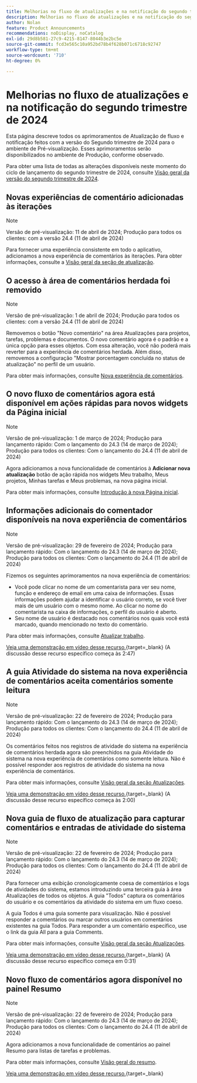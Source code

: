 ```yaml
---
title: Melhorias no fluxo de atualizações e na notificação do segundo trimestre de 2024
description: Melhorias no fluxo de atualizações e na notificação do segundo trimestre de 2024
author: Nolan
feature: Product Announcements
recommendations: noDisplay, noCatalog
exl-id: 29d8b581-27c9-4215-8147-8044b3e2bc5e
source-git-commit: fcd3e565c10a952bd78b4f628b071c6718c92747
workflow-type: tm+mt
source-wordcount: '710'
ht-degree: 0%

---
```


# Melhorias no fluxo de atualizações e na notificação do segundo trimestre de 2024

Esta página descreve todos os aprimoramentos de Atualização de fluxo e notificação feitos com a versão do Segundo trimestre de 2024 para o ambiente de Pré-visualização. Esses aprimoramentos serão disponibilizados no ambiente de Produção, conforme observado.

Para obter uma lista de todas as alterações disponíveis neste momento do ciclo de lançamento do segundo trimestre de 2024, consulte [Visão geral da versão do segundo trimestre de 2024](/help/quicksilver/product-announcements/product-releases/24-q2-release-activity/24-q2-release-overview.md).

## Novas experiências de comentário adicionadas às iterações

>[!NOTE]
>
>Versão de pré-visualização: 11 de abril de 2024; Produção para todos os clientes: com a versão 24.4 (11 de abril de 2024)

Para fornecer uma experiência consistente em todo o aplicativo, adicionamos a nova experiência de comentários às iterações. Para obter informações, consulte a [Visão geral da seção de atualização](/help/quicksilver/workfront-basics/updating-work-items-and-viewing-updates/updates-tab-overview.md).

## O acesso à área de comentários herdada foi removido

>[!NOTE]
>
>Versão de pré-visualização: 1 de abril de 2024; Produção para todos os clientes: com a versão 24.4 (11 de abril de 2024)

Removemos o botão &quot;Novo comentário&quot; na área Atualizações para projetos, tarefas, problemas e documentos. O novo comentário agora é o padrão e a única opção para esses objetos. Com essa alteração, você não poderá mais reverter para a experiência de comentários herdada. Além disso, removemos a configuração &quot;Mostrar porcentagem concluída no status de atualização&quot; no perfil de um usuário.

Para obter mais informações, consulte [Nova experiência de comentários](/help/quicksilver/product-announcements/betas/new-commenting-experience-beta/unified-commenting-experience.md).

## O novo fluxo de comentários agora está disponível em ações rápidas para novos widgets da Página inicial

>[!NOTE]
>
>Versão de pré-visualização: 1 de março de 2024; Produção para lançamento rápido: Com o lançamento do 24.3 (14 de março de 2024); Produção para todos os clientes: Com o lançamento do 24.4 (11 de abril de 2024)

Agora adicionamos a nova funcionalidade de comentários à **Adicionar nova atualização** botão de ação rápida nos widgets Meu trabalho, Meus projetos, Minhas tarefas e Meus problemas, na nova página inicial.

Para obter mais informações, consulte [Introdução à nova Página inicial](/help/quicksilver/workfront-basics/using-home/new-home/get-started-with-new-home.md).

## Informações adicionais do comentador disponíveis na nova experiência de comentários

>[!NOTE]
>
>Versão de pré-visualização: 29 de fevereiro de 2024; Produção para lançamento rápido: Com o lançamento do 24.3 (14 de março de 2024); Produção para todos os clientes: Com o lançamento do 24.4 (11 de abril de 2024)

Fizemos os seguintes aprimoramentos na nova experiência de comentários:

* Você pode clicar no nome de um comentarista para ver seu nome, função e endereço de email em uma caixa de informações. Essas informações podem ajudar a identificar o usuário correto, se você tiver mais de um usuário com o mesmo nome. Ao clicar no nome do comentarista na caixa de informações, o perfil do usuário é aberto.
* Seu nome de usuário é destacado nos comentários nos quais você está marcado, quando mencionado no texto do comentário.

Para obter mais informações, consulte [Atualizar trabalho](/help/quicksilver/workfront-basics/updating-work-items-and-viewing-updates/update-work.md).

[Veja uma demonstração em vídeo desse recurso.](https://video.tv.adobe.com/v/3427992/){target=_blank} (A discussão desse recurso específico começa às 2:47)

## A guia Atividade do sistema na nova experiência de comentários aceita comentários somente leitura

>[!NOTE]
>
>Versão de pré-visualização: 22 de fevereiro de 2024; Produção para lançamento rápido: Com o lançamento do 24.3 (14 de março de 2024); Produção para todos os clientes: Com o lançamento do 24.4 (11 de abril de 2024)

Os comentários feitos nos registros de atividade do sistema na experiência de comentários herdada agora são preenchidos na guia Atividade do sistema na nova experiência de comentários como somente leitura. Não é possível responder aos registros de atividade do sistema na nova experiência de comentários.

Para obter mais informações, consulte [Visão geral da seção Atualizações](/help/quicksilver/workfront-basics/updating-work-items-and-viewing-updates/updates-tab-overview.md).

[Veja uma demonstração em vídeo desse recurso.](https://video.tv.adobe.com/v/3427992/){target=_blank} (A discussão desse recurso específico começa às 2:00)

## Nova guia de fluxo de atualização para capturar comentários e entradas de atividade do sistema

>[!NOTE]
>
>Versão de pré-visualização: 22 de fevereiro de 2024; Produção para lançamento rápido: Com o lançamento do 24.3 (14 de março de 2024); Produção para todos os clientes: Com o lançamento do 24.4 (11 de abril de 2024)

Para fornecer uma exibição cronologicamente coesa de comentários e logs de atividades do sistema, estamos introduzindo uma terceira guia à área Atualizações de todos os objetos. A guia &quot;Todos&quot; captura os comentários do usuário e os comentários da atividade do sistema em um fluxo coeso.

A guia Todos é uma guia somente para visualização. Não é possível responder a comentários ou marcar outros usuários em comentários existentes na guia Todos. Para responder a um comentário específico, use o link da guia All para a guia Comments.

Para obter mais informações, consulte [Visão geral da seção Atualizações](/help/quicksilver/workfront-basics/updating-work-items-and-viewing-updates/updates-tab-overview.md).

[Veja uma demonstração em vídeo desse recurso.](https://video.tv.adobe.com/v/3427992/){target=_blank} (A discussão desse recurso específico começa em 0:31)

## Novo fluxo de comentários agora disponível no painel Resumo

>[!NOTE]
>
>Versão de pré-visualização: 22 de fevereiro de 2024; Produção para lançamento rápido: Com o lançamento do 24.3 (14 de março de 2024); Produção para todos os clientes: Com o lançamento do 24.4 (11 de abril de 2024)

Agora adicionamos a nova funcionalidade de comentários ao painel Resumo para listas de tarefas e problemas.

Para obter mais informações, consulte [Visão geral do resumo](/help/quicksilver/workfront-basics/the-new-workfront-experience/summary-overview.md).

[Veja uma demonstração em vídeo desse recurso.](https://video.tv.adobe.com/v/3427991/){target=_blank}
